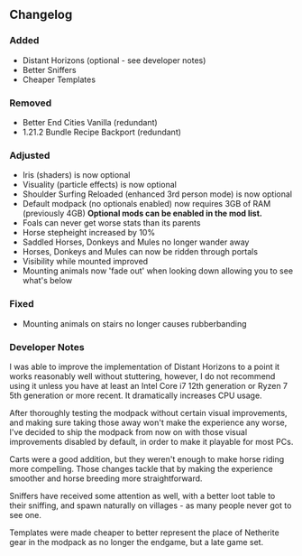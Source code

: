 ## Changelog

### Added

- Distant Horizons (optional - see developer notes)
- Better Sniffers
- Cheaper Templates

### Removed

- Better End Cities Vanilla (redundant)
- 1.21.2 Bundle Recipe Backport (redundant)

### Adjusted

- Iris (shaders) is now optional 
- Visuality (particle effects) is now optional
- Shoulder Surfing Reloaded (enhanced 3rd person mode) is now optional
- Default modpack (no optionals enabled) now requires 3GB of RAM (previously 4GB)
**Optional mods can be enabled in the mod list.**
- Foals can never get worse stats than its parents
- Horse stepheight increased by 10%
- Saddled Horses, Donkeys and Mules no longer wander away
- Horses, Donkeys and Mules can now be ridden through portals
- Visibility while mounted improved
- Mounting animals now 'fade out' when looking down allowing you to see what's below

### Fixed

- Mounting animals on stairs no longer causes rubberbanding

### Developer Notes

I was able to improve the implementation of Distant Horizons to a point it works reasonably well without stuttering, however, I do not recommend using it unless you have at least an Intel Core i7 12th generation or Ryzen 7 5th generation or more recent. It dramatically increases CPU usage.

After thoroughly testing the modpack without certain visual improvements, and making sure taking those away won't make the experience any worse, I've decided to ship the modpack from now on with those visual improvements disabled by default, in order to make it playable for most PCs. 

Carts were a good addition, but they weren't enough to make horse riding more compelling. Those changes tackle that by making the experience smoother and horse breeding more straightforward.

Sniffers have received some attention as well, with a better loot table to their sniffing, and spawn naturally on villages - as many people never got to see one. 

Templates were made cheaper to better represent the place of Netherite gear in the modpack as no longer the endgame, but a late game set. 
